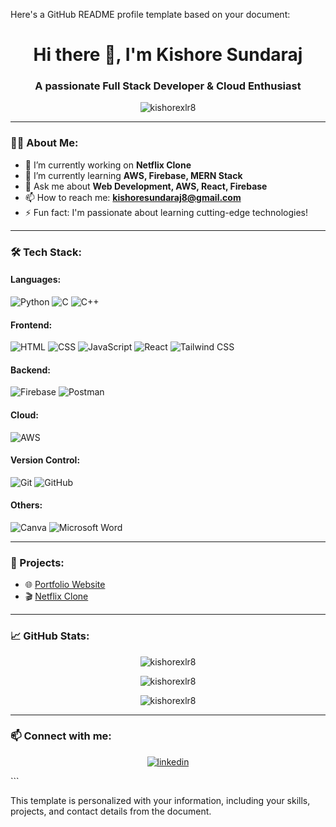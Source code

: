 Here's a GitHub README profile template based on your document:


<h1 align="center">Hi there 👋, I'm Kishore Sundaraj</h1>
<h3 align="center">A passionate Full Stack Developer & Cloud Enthusiast</h3>

<p align="center">
  <img src="https://komarev.com/ghpvc/?username=kishorexlr8&label=Profile%20views&color=0e75b6&style=flat" alt="kishorexlr8" />
</p>

---

### 👨‍💻 About Me:

- 🔭 I’m currently working on **Netflix Clone**  
- 🌱 I’m currently learning **AWS, Firebase, MERN Stack**  
- 💬 Ask me about **Web Development, AWS, React, Firebase**  
- 📫 How to reach me: **kishoresundaraj8@gmail.com**  
- ⚡ Fun fact: I'm passionate about learning cutting-edge technologies!

---

### 🛠️ Tech Stack:

#### Languages:
![Python](https://img.shields.io/badge/-Python-3776AB?logo=python&logoColor=white&style=for-the-badge)
![C](https://img.shields.io/badge/-C-A8B9CC?logo=c&logoColor=white&style=for-the-badge)
![C++](https://img.shields.io/badge/-C++-00599C?logo=c%2B%2B&logoColor=white&style=for-the-badge)

#### Frontend:
![HTML](https://img.shields.io/badge/-HTML-E34F26?logo=html5&logoColor=white&style=for-the-badge)
![CSS](https://img.shields.io/badge/-CSS-1572B6?logo=css3&logoColor=white&style=for-the-badge)
![JavaScript](https://img.shields.io/badge/-JavaScript-F7DF1E?logo=javascript&logoColor=black&style=for-the-badge)
![React](https://img.shields.io/badge/-React-61DAFB?logo=react&logoColor=black&style=for-the-badge)
![Tailwind CSS](https://img.shields.io/badge/-Tailwind%20CSS-38B2AC?logo=tailwind-css&logoColor=white&style=for-the-badge)


#### Backend:
![Firebase](https://img.shields.io/badge/-Firebase-FFCA28?logo=firebase&logoColor=black&style=for-the-badge)
![Postman](https://img.shields.io/badge/-Postman-FF6C37?logo=postman&logoColor=white&style=for-the-badge)


#### Cloud:
![AWS](https://img.shields.io/badge/-AWS-232F3E?logo=amazon-aws&logoColor=white&style=for-the-badge)

#### Version Control:
![Git](https://img.shields.io/badge/-Git-F05032?logo=git&logoColor=white&style=for-the-badge)
![GitHub](https://img.shields.io/badge/-GitHub-181717?logo=github&logoColor=white&style=for-the-badge)

#### Others:
![Canva](https://img.shields.io/badge/-Canva-00C4CC?logo=canva&logoColor=white&style=for-the-badge)
![Microsoft Word](https://img.shields.io/badge/-Microsoft%20Word-2B579A?logo=microsoft-word&logoColor=white&style=for-the-badge)



---

### 🌟 Projects:

- 🌐 [Portfolio Website](https://kishores-portfolio.s3.eu-north-1.amazonaws.com/index.html)  
- 🎬 [Netflix Clone](https://netflix-project-henna.vercel.app/)  

---

### 📈 GitHub Stats:

<p align="center">
  <img src="https://github-readme-stats.vercel.app/api?username=kishorexlr8&show_icons=true&theme=tokyonight" alt="kishorexlr8" />
</p>

<p align="center">
  <img src="https://github-readme-streak-stats.herokuapp.com/?user=kishorexlr8&theme=tokyonight" alt="kishorexlr8" />
</p>

<p align="center">
  <img src="https://github-readme-stats.vercel.app/api/top-langs?username=kishorexlr8&show_icons=true&locale=en&layout=compact&theme=tokyonight" alt="kishorexlr8" />
</p>

---

### 📫 Connect with me:

<p align="center">
  <a href="https://linkedin.com/in/kishore1607" target="blank">
    <img src="https://img.shields.io/badge/-LinkedIn-0077B5?logo=linkedin&logoColor=white&style=for-the-badge" alt="linkedin" />
  </a>
</p>
```

This template is personalized with your information, including your skills, projects, and contact details from the document.
